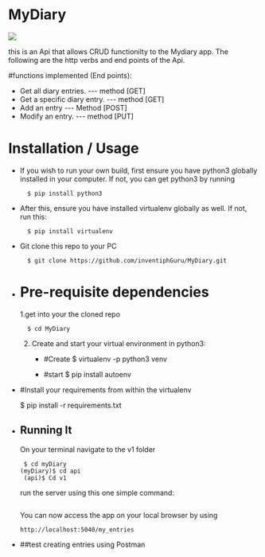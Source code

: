 # MyDiary
<a href="https://codeclimate.com/github/inventiphGuru/MyDiary/maintainability">
<img src="https://api.codeclimate.com/v1/badges/1b2d513327c14f928799/maintainability" /></a>

this is an Api that allows CRUD functionilty to the Mydiary app.
The following are the http verbs and end points of the Api.

#functions implemented (End points):
* Get all diary entries.  --- method [GET]
* Get a specific diary entry. --- method [GET]
* Add an entry  --- Method [POST]
* Modify an entry. --- method [PUT]

# Installation / Usage
* If you wish to run your own build, first ensure you have python3 globally installed in your computer. 
If not, you can get python3 by running

		$ pip install python3
		
* After this, ensure you have installed virtualenv globally as well. If not, run this:

        $ pip install virtualenv

* Git clone this repo to your PC
 
        $ git clone https://github.com/inventiphGuru/MyDiary.git
		
* # Pre-requisite dependencies
    1.get into your the cloned repo 
     
        $ cd MyDiary
     

    2. Create and start your virtual environment in python3:
         
		 * #Create
        $ virtualenv -p python3 venv
		
		* #start
        $ pip install autoenv
        
* #Install your requirements from within the virtualenv
    
    $ pip install -r requirements.txt

* ## Running It
    On your terminal navigate to the v1 folder
    ```
	 $ cd myDiary
	(myDiary)$ cd api
	 (api)$ Cd v1
	 ```
	 run the server using this one simple command:
	 ``` $ (v1)$ python app.py
 	 ```
	You can now access the app on your local browser by using
    ```
    http://localhost:5040/my_entries
    ```
   
 * ##test creating entries using Postman
